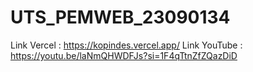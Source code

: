 # UTS_PEMWEB_23090134

Link Vercel : https://kopindes.vercel.app/
Link YouTube : https://youtu.be/laNmQHWDFJs?si=1F4qTtnZfZQazDiD
